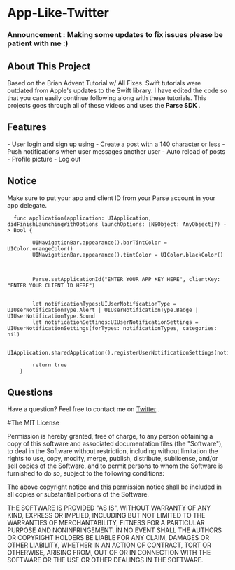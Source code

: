 # App-Like-Twitter
### Announcement : Making some updates to fix issues please be patient with me :)
<h2> About This Project </h2> 
Based on the Brian Advent Tutorial w/ All Fixes. Swift tutorials were outdated from Apple's updates to the Swift library.
I have edited the code so that you can easily continue following along with these tutorials. This projects goes through all of 
these videos and uses the <b> Parse SDK </b>.

<h2> Features </h2> 
- User login and sign up using 
- Create a post with a 140 character or less 
- Push notifications when user messages another user
- Auto reload of posts 
- Profile picture 
- Log out 

<h2> Notice </h2> 

Make sure to  put your app and client ID from your Parse account in your app delegate. 

```
  func application(application: UIApplication, didFinishLaunchingWithOptions launchOptions: [NSObject: AnyObject]?) -> Bool {
        
        UINavigationBar.appearance().barTintColor = UIColor.orangeColor()
        UINavigationBar.appearance().tintColor = UIColor.blackColor()

        
        
        Parse.setApplicationId("ENTER YOUR APP KEY HERE", clientKey: "ENTER YOUR CLIENT ID HERE")
        
        
        let notificationTypes:UIUserNotificationType = UIUserNotificationType.Alert | UIUserNotificationType.Badge | UIUserNotificationType.Sound
        let notificationSettings:UIUserNotificationSettings = UIUserNotificationSettings(forTypes: notificationTypes, categories: nil)
        
        UIApplication.sharedApplication().registerUserNotificationSettings(notificationSettings)

        return true
    }

```

Questions
---------------------

Have a question? Feel free to contact me on <a href="http://www.twitter.com/kvreem" target="_blank">Twitter</a> . 



#The MIT License


Permission is hereby granted, free of charge, to any person obtaining a copy
of this software and associated documentation files (the "Software"), to deal
in the Software without restriction, including without limitation the rights
to use, copy, modify, merge, publish, distribute, sublicense, and/or sell
copies of the Software, and to permit persons to whom the Software is
furnished to do so, subject to the following conditions:

The above copyright notice and this permission notice shall be included in
all copies or substantial portions of the Software.

THE SOFTWARE IS PROVIDED "AS IS", WITHOUT WARRANTY OF ANY KIND, EXPRESS OR
IMPLIED, INCLUDING BUT NOT LIMITED TO THE WARRANTIES OF MERCHANTABILITY,
FITNESS FOR A PARTICULAR PURPOSE AND NONINFRINGEMENT. IN NO EVENT SHALL THE
AUTHORS OR COPYRIGHT HOLDERS BE LIABLE FOR ANY CLAIM, DAMAGES OR OTHER
LIABILITY, WHETHER IN AN ACTION OF CONTRACT, TORT OR OTHERWISE, ARISING FROM,
OUT OF OR IN CONNECTION WITH THE SOFTWARE OR THE USE OR OTHER DEALINGS IN
THE SOFTWARE.



